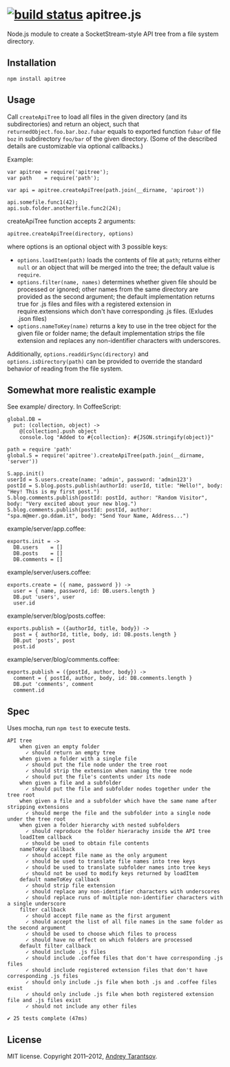 [![build status](https://secure.travis-ci.org/andreyvit/apitree.js.png)](http://travis-ci.org/andreyvit/apitree.js)
apitree.js
===========

Node.js module to create a SocketStream-style API tree from a file system directory.


Installation
------------

    npm install apitree


Usage
-----

Call `createApiTree` to load all files in the given directory (and its subdirectories) and return an object, such that `returnedObject.foo.bar.boz.fubar` equals to exported function `fubar` of file `boz` in subdirectory `foo/bar` of the given directory. (Some of the described details are customizable via optional callbacks.)

Example:

    var apitree = require('apitree');
    var path    = require('path');

    var api = apitree.createApiTree(path.join(__dirname, 'apiroot'))

    api.somefile.func1(42);
    api.sub.folder.anotherfile.func2(24);

createApiTree function accepts 2 arguments:

    apitree.createApiTree(directory, options)

where options is an optional object with 3 possible keys:

* `options.loadItem(path)` loads the contents of file at `path`; returns either `null` or an object that will be merged into the tree; the default value is `require`.
* `options.filter(name, names)` determines whether given file should be processed or ignored; other names from the same directory are provided as the second argument; the default implementation returns true for .js files and files with a registered extension in require.extensions which don't have corresponding .js files. (Exludes .json files)
* `options.nameToKey(name)` returns a key to use in the tree object for the given file or folder name; the default implementation strips the file extension and replaces any non-identifier characters with underscores.

Additionally, `options.readdirSync(directory)` and `options.isDirectory(path)` can be provided to override the standard behavior of reading from the file system.


Somewhat more realistic example
-------------------------------

See example/ directory. In CoffeeScript:

    global.DB =
      put: (collection, object) ->
        @[collection].push object
        console.log "Added to #{collection}: #{JSON.stringify(object)}"

    path = require 'path'
    global.S = require('apitree').createApiTree(path.join(__dirname, 'server'))

    S.app.init()
    userId = S.users.create(name: 'admin', password: 'admin123')
    postId = S.blog.posts.publish(authorId: userId, title: "Hello!", body: "Hey! This is my first post.")
    S.blog.comments.publish(postId: postId, author: "Random Visitor", body: "Very excited about your new blog.")
    S.blog.comments.publish(postId: postId, author: "spa.m@mer.go.ddam.it", body: "Send Your Name, Address...")

example/server/app.coffee:

    exports.init = ->
      DB.users    = []
      DB.posts    = []
      DB.comments = []

example/server/users.coffee:

    exports.create = ({ name, password }) ->
      user = { name, password, id: DB.users.length }
      DB.put 'users', user
      user.id

example/server/blog/posts.coffee:

    exports.publish = ({authorId, title, body}) ->
      post = { authorId, title, body, id: DB.posts.length }
      DB.put 'posts', post
      post.id

example/server/blog/comments.coffee:

    exports.publish = ({postId, author, body}) ->
      comment = { postId, author, body, id: DB.comments.length }
      DB.put 'comments', comment
      comment.id


Spec
----

Uses mocha, run `npm test` to execute tests.

    API tree
        when given an empty folder
          ✓ should return an empty tree
        when given a folder with a single file
          ✓ should put the file node under the tree root
          ✓ should strip the extension when naming the tree node
          ✓ should put the file's contents under its node
        when given a file and a subfolder
          ✓ should put the file and subfolder nodes together under the tree root
        when given a file and a subfolder which have the same name after stripping extensions
          ✓ should merge the file and the subfolder into a single node under the tree root
        when given a folder hierarchy with nested subfolders
          ✓ should reproduce the folder hierarachy inside the API tree
        loadItem callback
          ✓ should be used to obtain file contents
        nameToKey callback
          ✓ should accept file name as the only argument
          ✓ should be used to translate file names into tree keys
          ✓ should be used to translate subfolder names into tree keys
          ✓ should not be used to modify keys returned by loadItem
        default nameToKey callback
          ✓ should strip file extension
          ✓ should replace any non-identifier characters with underscores
          ✓ should replace runs of multiple non-identifier characters with a single underscore
        filter callback
          ✓ should accept file name as the first argument
          ✓ should accept the list of all file names in the same folder as the second argument
          ✓ should be used to choose which files to process
          ✓ should have no effect on which folders are processed
        default filter callback
          ✓ should include .js files
          ✓ should include .coffee files that don't have corresponding .js files
          ✓ should include registered extension files that don't have corresponding .js files
          ✓ should only include .js file when both .js and .coffee files exist
          ✓ should only include .js file when both registered extension file and .js files exist
          ✓ should not include any other files

    ✔ 25 tests complete (47ms)


License
-------

MIT license. Copyright 2011–2012, [Andrey Tarantsov](andrey@tarantsov.com).
